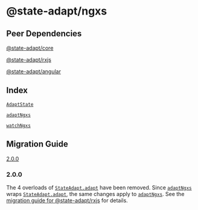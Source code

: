 # @state-adapt/ngxs

## Peer Dependencies

[@state-adapt/core](/docs/core)

[@state-adapt/rxjs](/docs/rxjs)

[@state-adapt/angular](/angular/docs/angular)

## Index

[`AdaptState`](/angular/docs/ngxs#adaptstate)

[`adaptNgxs`](/angular/docs/ngxs#adaptngxs)

[`watchNgxs`](/angular/docs/ngxs#watchngxs)

## Migration Guide

[2.0.0](/angular/docs/ngxs#200)

<!-- include: '../../../../../libs/ngxs/src/lib/adapt.state.ts#AdaptState' -->

<!-- include: '../../../../../libs/ngxs/src/lib/adapt-ngxs.function.ts#adaptNgxs' -->

<!-- include: '../../../../../libs/ngxs/src/lib/watch-ngxs.function.ts#watchNgxs' -->

<!-- cache 3 -->

### 2.0.0

The 4 overloads of [`StateAdapt.adapt`](/docs/rxjs#stateadaptadapt) have been removed.
Since [`adaptNgxs`](/angular/docs/ngxs#adaptngxs) wraps [`StateAdapt.adapt`](/docs/rxjs#stateadaptadapt),
the same changes apply to [`adaptNgxs`](/angular/docs/ngxs#adaptngxs).
See the [migration guide for @state-adapt/rxjs](/docs/rxjs#200) for details.
